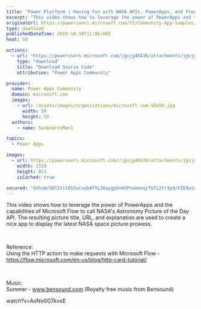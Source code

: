 ```yaml
---
title: "Power Platform | Having fun with NASA APIs, PowerApps, and Flow"
excerpt: "This video shows how to leverage the power of PowerApps and the capabilities of Microsoft Flow to call NASA's Astronomy Picture of the Day API. The"
originalUrl: https://powerusers.microsoft.com/t5/Community-App-Samples/Power-Platform-Having-fun-with-NASA-APIs-PowerApps-and-Flow/td-p/393750
type: download
publishedDateTime: 2019-10-30T11:06:00Z
heat: 50

actions:
  - url: "https://powerusers.microsoft.com/jgvjg48436/attachments/jgvjg48436/AppFeedbackGallery/304/2/NASA-APOD.msapp"
    type: "download"
    title: "Download Source Code"
    attribution: "Power Apps Community"

provider:
  name: Power Apps Community
  domain: microsoft.com
  images:
    - url: /assets/images/organizations/microsoft.com-50x50.jpg
      width: 50
      height: 50
  authors:
    - name: SanAndresMan1

topics:
  - Power Apps

images:
  - url: https://powerusers.microsoft.com//jgvjg48436/attachments/jgvjg48436/AppFeedbackGallery/304/1/Thumbnail.jpg
    width: 1519
    height: 853
    isCached: true

secured: "GYhxW/SNl5YilO15uCspb4fYL30aygpG+W3P+wVanqjfU7i2fr3p9/FZ69utw5adyJlmL3WPSLLONV0aKfh9wIPiXlYtfAxYVx1tBb2bdArHmloPD3LrUK+eVD+PwLr+N2O9YShMhu27/aRcwtIJVrMfHeeSbtpjZT4xr4Noc4NX5wzD7k7D/r9sTFVjWiq07Mj+GwonHJw2vZytn0LJ+LcfdGZ0KLRN/739fc1gpEhfbFDAA8VyIYb8ifDKxVo//d/cEu2I4U8jP2Px01XIC+aTbWOgOg7Be+VnJGuLjdrQ4D/HGO2SKu/1/AjMZuthSPar+IlADBeQtPEuc0bQHNW17aAjnpI3oauuLoimWo2iyaJmgQPE0bfRSIKOp+ezSXb0uuGnWX7CP3c9z21Osml5hx4YFz9Pv6/YoLlP8emsvY9oEBcp2I++1wTpTF7A;Edf7YhzLPWBcSDu5uAfzUA=="
---
```

<p>This video shows how to leverage the power of PowerApps and the capabilities of Microsoft Flow to call NASA's Astronomy Picture of the Day API. The resulting picture title, URL, and explanation are used to create a nice app to display the latest NASA space picture prowess.</p><p>&nbsp;</p><p>Reference:<br>Using the HTTP action to make requests with Microsoft Flow - <a href="https://flow.microsoft.com/en-us/blog/http-card-tutorial/" target="_blank" rel="nofollow noopener noreferrer">https://flow.microsoft.com/en-us/blog/http-card-tutorial/</a></p><p>&nbsp;</p><p>Music:<br>Summer - <a href="http://www.bensound.com" target="_blank" rel="nofollow noopener noreferrer">www.bensound.com</a> (Royalty free music from Bensound)</p><p><span class="videoUrl">watch?v=AoNo0G7kvxE</span></p>

